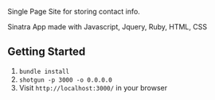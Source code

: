 Single Page Site for storing contact info.

Sinatra App made with Javascript, Jquery, Ruby, HTML, CSS 


## Getting Started

1. `bundle install`
2. `shotgun -p 3000 -o 0.0.0.0`
3. Visit `http://localhost:3000/` in your browser


